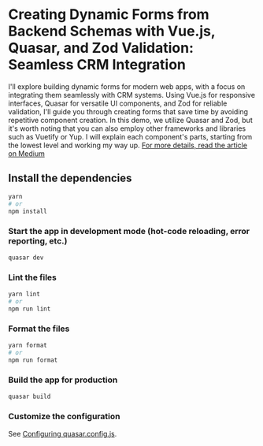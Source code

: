 # Creating Dynamic Forms from Backend Schemas with Vue.js, Quasar, and Zod Validation: Seamless CRM Integration

I'll explore building dynamic forms for modern web apps, with a focus on integrating them seamlessly with CRM systems.
Using Vue.js for responsive interfaces, Quasar for versatile UI components, and Zod for reliable validation, I'll guide
you through creating forms that save time by avoiding repetitive component creation. In this demo, we utilize Quasar and
Zod, but it's worth noting that you can also employ other frameworks and libraries such as Vuetify or Yup.
I will explain each component's parts, starting from the lowest level and working my way up.
[For more details, read the article on Medium](https://medium.com/@larawf0019/creating-dynamic-forms-from-backend-schemas-with-vue-js-97f59cdac0b8)
## Install the dependencies
```bash
yarn
# or
npm install
```

### Start the app in development mode (hot-code reloading, error reporting, etc.)
```bash
quasar dev
```


### Lint the files
```bash
yarn lint
# or
npm run lint
```


### Format the files
```bash
yarn format
# or
npm run format
```



### Build the app for production
```bash
quasar build
```

### Customize the configuration
See [Configuring quasar.config.js](https://v2.quasar.dev/quasar-cli-vite/quasar-config-js).
